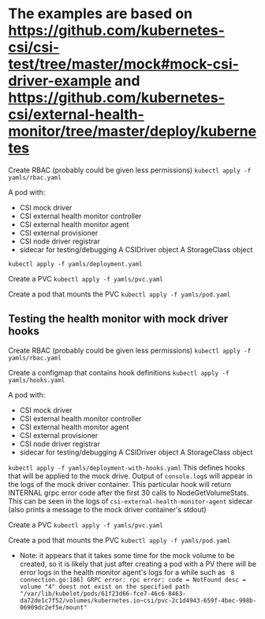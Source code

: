 # The examples are based on https://github.com/kubernetes-csi/csi-test/tree/master/mock#mock-csi-driver-example and https://github.com/kubernetes-csi/external-health-monitor/tree/master/deploy/kubernetes

Create RBAC (probably could be given less permissions)
`kubectl apply -f yamls/rbac.yaml`

A pod with:
- CSI mock driver
- CSI external health monitor controller
- CSI external health monitor agent
- CSI external provisioner
- CSI node driver registrar
- sidecar for testing/debugging
A CSIDriver object
A StorageClass object

`kubectl apply -f yamls/deployment.yaml`

Create a PVC
`kubectl apply -f yamls/pvc.yaml`

Create a pod that mounts the PVC
`kubectl apply -f yamls/pod.yaml`

## Testing the health monitor with mock driver hooks
Create RBAC (probably could be given less permissions)
`kubectl apply -f yamls/rbac.yaml`

Create a configmap that contains hook definitions
`kubectl apply -f yamls/hooks.yaml`

A pod with:
- CSI mock driver
- CSI external health monitor controller
- CSI external health monitor agent
- CSI external provisioner
- CSI node driver registrar
- sidecar for testing/debugging
A CSIDriver object
A StorageClass object

`kubectl apply -f yamls/deployment-with-hooks.yaml`
This defines hooks that will be applied to the mock drive. Output of `console.log`s will appear in the logs of the mock driver container.
This particular hook will return INTERNAL grpc error code after the first 30 calls to NodeGetVolumeStats. This can be seen in the logs of `csi-external-health-monitor-agent` sidecar (also prints a message to the mock driver container's stdout)

Create a PVC
`kubectl apply -f yamls/pvc.yaml`

Create a pod that mounts the PVC
`kubectl apply -f yamls/pod.yaml`

* Note: it appears that it takes some time for the mock volume to be created, so it is likely that just after creating a pod with a PV there will be error logs in the health monitor agent's logs for  a while such as ``` 8 connection.go:186] GRPC error: rpc error: code = NotFound desc = volume "4" doest not exist on the specified path "/var/lib/kubelet/pods/61f23d66-fce7-46c6-8463-da72de1c7f52/volumes/kubernetes.io~csi/pvc-2c1d4943-659f-4bec-998b-06909dc2ef5e/mount"```


